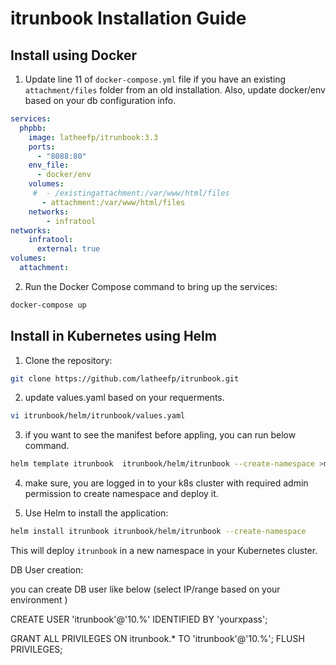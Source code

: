 
# itrunbook Installation Guide

## Install using Docker

1. Update line 11 of `docker-compose.yml` file if you have an existing `attachment/files` folder from an old installation. Also, update docker/env based on your db configuration info.

```yaml
services:
  phpbb:
    image: latheefp/itrunbook:3.3
    ports:
      - "8088:80"
    env_file:
      - docker/env
    volumes:
     #  - /existingattachment:/var/www/html/files
       - attachment:/var/www/html/files
    networks:
        - infratool     
networks:
    infratool:
      external: true
volumes:
  attachment:
```

2. Run the Docker Compose command to bring up the services:

```bash
docker-compose up
```

## Install in Kubernetes using Helm

1. Clone the repository:

```bash
git clone https://github.com/latheefp/itrunbook.git
```

2. update values.yaml based on your requerments. 

```bash
vi itrunbook/helm/itrunbook/values.yaml

```
3. if you want to see the manifest before appling, you can run below command.

```bash
helm template itrunbook  itrunbook/helm/itrunbook --create-namespace >manifest.yaml
```


4. make sure, you are logged in to your k8s cluster with required admin permission to create namespace and deploy it. 

5. Use Helm to install the application:

```bash
helm install itrunbook itrunbook/helm/itrunbook --create-namespace
```

This will deploy `itrunbook` in a new namespace in your Kubernetes cluster.


DB User creation:

you can create DB user like below (select IP/range based on your environment )

CREATE  USER 'itrunbook'@'10.%' IDENTIFIED BY 'yourxpass';

GRANT ALL PRIVILEGES ON itrunbook.* TO 'itrunbook'@'10.%';
FLUSH PRIVILEGES;
